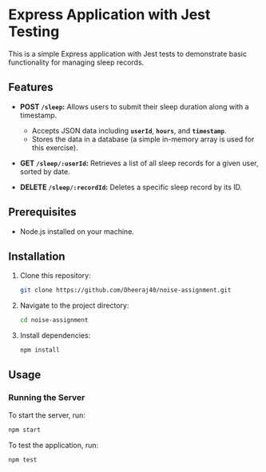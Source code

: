 # Express Application with Jest Testing

This is a simple Express application with Jest tests to demonstrate basic functionality for managing sleep records.

## Features

- **POST `/sleep`:** Allows users to submit their sleep duration along with a timestamp.
  - Accepts JSON data including **`userId`**, **`hours`**, and **`timestamp`**.
  - Stores the data in a database (a simple in-memory array is used for this exercise).

- **GET `/sleep/:userId`:** Retrieves a list of all sleep records for a given user, sorted by date.

- **DELETE `/sleep/:recordId`:** Deletes a specific sleep record by its ID.

## Prerequisites

- Node.js installed on your machine.

## Installation

1. Clone this repository:

    ```bash
    git clone https://github.com/Dheeraj40/noise-assignment.git
    ```

2. Navigate to the project directory:

    ```bash
    cd noise-assignment
    ```

3. Install dependencies:

    ```bash
    npm install
    ```

## Usage

### Running the Server

To start the server, run:

```bash
npm start
```


To test the application, run:

```bash
npm test
```